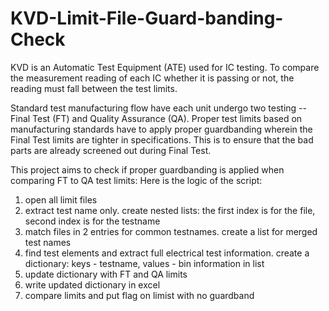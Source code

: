 # KVD-Limit-File-Guard-banding-Check
KVD is an Automatic Test Equipment (ATE) used for IC testing. To compare the measurement reading of each IC whether it is passing or not, the reading must fall between the test limits.

Standard test manufacturing flow have each unit undergo two testing -- Final Test (FT) and Quality Assurance (QA). 
Proper test limits based on manufacturing standards have to apply proper guardbanding wherein the Final Test limits are tighter in specifications. This is to ensure that the bad parts are already screened out during Final Test. 

This project aims to check if proper guardbanding is applied when comparing FT to QA test limits:
Here is the logic of the script:
1. open all limit files
2. extract test name only. create nested lists: the first index is for the file, second index is for the testname
3. match files in 2 entries for common testnames. create a list for merged test names
4. find test elements and extract full electrical test information. create a dictionary: keys - testname, values - bin information in list
5. update dictionary with FT and QA limits
6. write updated dictionary in excel
7. compare limits and put flag on limist with no guardband
